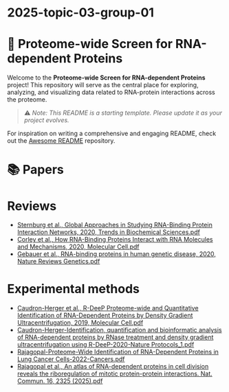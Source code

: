 # 2025-topic-03-group-01
# 🧬 Proteome-wide Screen for RNA-dependent Proteins

Welcome to the **Proteome-wide Screen for RNA-dependent Proteins** project! This repository will serve as the central place for exploring, analyzing, and visualizing data related to RNA-protein interactions across the proteome.

> ⚠️ _Note: This README is a starting template. Please update it as your project evolves._
>
For inspiration on writing a comprehensive and engaging README, check out the [Awesome README](https://github.com/matiassingers/awesome-readme?tab=readme-ov-file) repository.

# 📚 Papers

# Reviews
- [Sternburg et al., Global Approaches in Studying RNA-Binding Protein Interaction Networks, 2020, Trends in Biochemical Sciences.pdf](https://github.com/user-attachments/files/19981693/Sternburg.et.al.Global.Approaches.in.Studying.RNA-Binding.Protein.Interaction.Networks.2020.Trends.in.Biochemical.Sciences.pdf)
- [Corley et al., How RNA-Binding Proteins Interact with RNA Molecules and Mechanisms, 2020, Molecular Cell.pdf](https://github.com/user-attachments/files/19981705/Corley.et.al.How.RNA-Binding.Proteins.Interact.with.RNA.Molecules.and.Mechanisms.2020.Molecular.Cell.pdf)
- [Gebauer et al., RNA-binding proteins in human genetic disease, 2020, Nature Reviews Genetics.pdf](https://github.com/user-attachments/files/19981707/Gebauer.et.al.RNA-binding.proteins.in.human.genetic.disease.2020.Nature.Reviews.Genetics.pdf)

# Experimental methods
- [Caudron-Herger et al., R-DeeP Proteome-wide and Quantitative Identification of RNA-Dependent Proteins by Density Gradient Ultracentrifugation, 2019, Molecular Cell.pdf](https://github.com/user-attachments/files/19981712/Caudron-Herger.et.al.R-DeeP.Proteome-wide.and.Quantitative.Identification.of.RNA-Dependent.Proteins.by.Density.Gradient.Ultracentrifugation.2019.Molecular.Cell.pdf)
- [Caudron-Herger-Identification, quantification and bioinformatic analysis of RNA-dependent proteins by RNase treatment and density gradient ultracentrifugation using R-DeeP-2020-Nature Protocols_1.pdf](https://github.com/user-attachments/files/19981715/Caudron-Herger-Identification.quantification.and.bioinformatic.analysis.of.RNA-dependent.proteins.by.RNase.treatment.and.density.gradient.ultracentrifugation.using.R-DeeP-2020-Nature.Protocols_1.pdf)
- [Rajagopal-Proteome-Wide Identification of RNA-Dependent Proteins in Lung Cancer Cells-2022-Cancers.pdf](https://github.com/user-attachments/files/19981723/Rajagopal-Proteome-Wide.Identification.of.RNA-Dependent.Proteins.in.Lung.Cancer.Cells-2022-Cancers.pdf)
- [Rajagopal et al., An atlas of RNA-dependent proteins in cell division reveals the riboregulation of mitotic protein-protein interactions. Nat. Commun. 16, 2325 (2025).pdf](https://github.com/user-attachments/files/19981728/Rajagopal.et.al.An.atlas.of.RNA-dependent.proteins.in.cell.division.reveals.the.riboregulation.of.mitotic.protein-protein.interactions.Nat.Commun.16.2325.2025.pdf)
